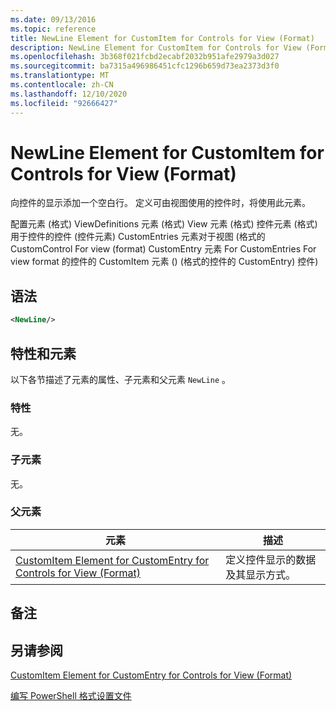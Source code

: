 ```yaml
---
ms.date: 09/13/2016
ms.topic: reference
title: NewLine Element for CustomItem for Controls for View (Format)
description: NewLine Element for CustomItem for Controls for View (Format)
ms.openlocfilehash: 3b368f021fcbd2ecabf2032b951afe2979a3d027
ms.sourcegitcommit: ba7315a496986451cfc1296b659d73ea2373d3f0
ms.translationtype: MT
ms.contentlocale: zh-CN
ms.lasthandoff: 12/10/2020
ms.locfileid: "92666427"
---
```

# <a name="newline-element-for-customitem-for-controls-for-view-format"></a>NewLine Element for CustomItem for Controls for View (Format)

向控件的显示添加一个空白行。 定义可由视图使用的控件时，将使用此元素。

配置元素 (格式) ViewDefinitions 元素 (格式) View 元素 (格式) 控件元素 (格式) 用于控件的控件 (控件元素) CustomEntries 元素对于视图 (格式的 CustomControl For view (format) CustomEntry 元素 For CustomEntries For view format 的控件的 CustomItem 元素 ()  (格式的控件的 CustomEntry) 控件) 

## <a name="syntax"></a>语法

```xml
<NewLine/>
```

## <a name="attributes-and-elements"></a>特性和元素

以下各节描述了元素的属性、子元素和父元素 `NewLine` 。

### <a name="attributes"></a>特性

无。

### <a name="child-elements"></a>子元素

无。

### <a name="parent-elements"></a>父元素

|元素|描述|
|-------------|-----------------|
|[CustomItem Element for CustomEntry for Controls for View (Format)](./customitem-element-for-customentry-for-controls-for-view-format.md)|定义控件显示的数据及其显示方式。|

## <a name="remarks"></a>备注

## <a name="see-also"></a>另请参阅

[CustomItem Element for CustomEntry for Controls for View (Format)](./customitem-element-for-customentry-for-controls-for-view-format.md)

[编写 PowerShell 格式设置文件](./writing-a-powershell-formatting-file.md)
